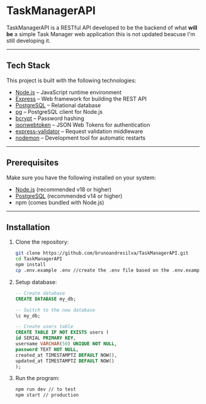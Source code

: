 # TaskManagerAPI

TaskManagerAPI is a RESTful API developed to be the backend of what **will be** a simple Task Manager web application
this is not updated beacuse I'm still developing it.

---

## Tech Stack

This project is built with the following technologies:

- [Node.js](https://nodejs.org/) – JavaScript runtime environment
- [Express](https://expressjs.com/) – Web framework for building the REST API
- [PostgreSQL](https://www.postgresql.org/) – Relational database
- [pg](https://node-postgres.com/) – PostgreSQL client for Node.js
- [bcrypt](https://github.com/kelektiv/node.bcrypt.js) – Password hashing
- [jsonwebtoken](https://github.com/auth0/node-jsonwebtoken) – JSON Web Tokens for authentication
- [express-validator](https://express-validator.github.io/) – Request validation middleware
- [nodemon](https://nodemon.io/) – Development tool for automatic restarts

---

## Prerequisites

Make sure you have the following installed on your system:

- [Node.js](https://nodejs.org/) (recommended v18 or higher)
- [PostgreSQL](https://www.postgresql.org/) (recommended v14 or higher)
- npm (comes bundled with Node.js)

---

## Installation

1. Clone the repository:

   ```bash
   git clone https://github.com/brunoandresilva/TaskManagerAPI.git
   cd TaskManagerAPI
   npm install
   cp .env.example .env //create the .env file based on the .env.example

   ```

2. Setup database:

   ```sql
   -- Create database
   CREATE DATABASE my_db;

   -- Switch to the new database
   \c my_db;

   -- Create users table
   CREATE TABLE IF NOT EXISTS users (
   id SERIAL PRIMARY KEY,
   username VARCHAR(50) UNIQUE NOT NULL,
   password TEXT NOT NULL,
   created_at TIMESTAMPTZ DEFAULT NOW(),
   updated_at TIMESTAMPTZ DEFAULT NOW()
   );
   ```

3. Run the program:
   ```bash
   npm run dev // to test
   npm start // production
   ```
